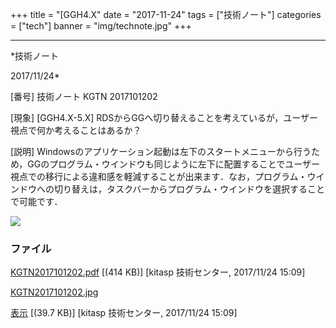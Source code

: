 ﻿+++
title = "[GGH4.X"
date = "2017-11-24"
tags = ["技術ノート"]
categories = ["tech"]
banner = "img/technote.jpg"
+++

-----------------------------------------------------------------------------------------------------------------------------

*技術ノート

2017/11/24*


[番号]
技術ノート KGTN 2017101202

[現象]
[GGH4.X-5.X]
RDSからGGへ切り替えることを考えているが，ユーザー視点で何か考えることはあるか？

[説明]
Windowsのアプリケーション起動は左下のスタートメニューから行うため，GGのプログラム・ウインドウも同じように左下に配置することでユーザー視点での移行による違和感を軽減することが出来ます．なお，プログラム・ウインドウへの切り替えは，タスクバーからプログラム・ウインドウを選択することで可能です．

![](http://techreport.kitasp.net/attachments/download/3857/KGTN2017101202.jpg)


### ファイル

 
 


[KGTN2017101202.pdf](http://techreport.kitasp.net/attachments/download/3856/KGTN2017101202.pdf)
 [(414 KB)] [kitasp 技術センター, 2017/11/24
15:09]

[KGTN2017101202.jpg](http://techreport.kitasp.net/attachments/download/3857/KGTN2017101202.jpg)

[表示](http://techreport.kitasp.net/attachments/3857/KGTN2017101202.jpg "表示")
 [(39.7 KB)] [kitasp 技術センター, 2017/11/24
15:09]


 


 

